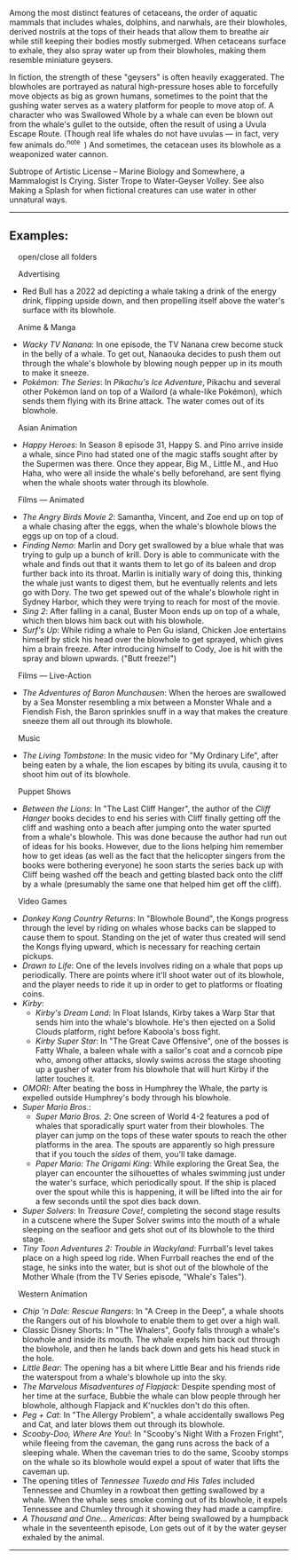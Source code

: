 Among the most distinct features of cetaceans, the order of aquatic mammals that includes whales, dolphins, and narwhals, are their blowholes, derived nostrils at the tops of their heads that allow them to breathe air while still keeping their bodies mostly submerged. When cetaceans surface to exhale, they also spray water up from their blowholes, making them resemble miniature geysers.

In fiction, the strength of these "geysers" is often heavily exaggerated. The blowholes are portrayed as natural high-pressure hoses able to forcefully move objects as big as grown humans, sometimes to the point that the gushing water serves as a watery platform for people to move atop of. A character who was Swallowed Whole by a whale can even be blown out from the whale's gullet to the outside, often the result of using a Uvula Escape Route. (Though real life whales do not have uvulas — in fact, very few animals do.<sup>note&nbsp;</sup> ) And sometimes, the cetacean uses its blowhole as a weaponized water cannon.

Subtrope of Artistic License – Marine Biology and Somewhere, a Mammalogist Is Crying. Sister Trope to Water-Geyser Volley. See also Making a Splash for when fictional creatures can use water in other unnatural ways.

___

## Examples:

    open/close all folders 

    Advertising 

-   Red Bull has a 2022 ad depicting a whale taking a drink of the energy drink, flipping upside down, and then propelling itself above the water's surface with its blowhole.

    Anime & Manga 

-   _Wacky TV Nanana_: In one episode, the TV Nanana crew become stuck in the belly of a whale. To get out, Nanaouka decides to push them out through the whale's blowhole by blowing nough pepper up in its mouth to make it sneeze.
-   _Pokémon: The Series_: In _Pikachu's Ice Adventure_, Pikachu and several other Pokémon land on top of a Wailord (a whale-like Pokémon), which sends them flying with its Brine attack. The water comes out of its blowhole.

    Asian Animation 

-   _Happy Heroes_: In Season 8 episode 31, Happy S. and Pino arrive inside a whale, since Pino had stated one of the magic staffs sought after by the Supermen was there. Once they appear, Big M., Little M., and Huo Haha, who were all inside the whale's belly beforehand, are sent flying when the whale shoots water through its blowhole.

    Films — Animated 

-   _The Angry Birds Movie 2_: Samantha, Vincent, and Zoe end up on top of a whale chasing after the eggs, when the whale's blowhole blows the eggs up on top of a cloud.
-   _Finding Nemo_: Marlin and Dory get swallowed by a blue whale that was trying to gulp up a bunch of krill. Dory is able to communicate with the whale and finds out that it wants them to let go of its baleen and drop further back into its throat. Marlin is initially wary of doing this, thinking the whale just wants to digest them, but he eventually relents and lets go with Dory. The two get spewed out of the whale's blowhole right in Sydney Harbor, which they were trying to reach for most of the movie.
-   _Sing 2_: After falling in a canal, Buster Moon ends up on top of a whale, which then blows him back out with his blowhole.
-   _Surf's Up_: While riding a whale to Pen Gu island, Chicken Joe entertains himself by stick his head over the blowhole to get sprayed, which gives him a brain freeze. After introducing himself to Cody, Joe is hit with the spray and blown upwards. ("Butt freeze!")

    Films — Live-Action 

-   _The Adventures of Baron Munchausen_: When the heroes are swallowed by a Sea Monster resembling a mix between a Monster Whale and a Fiendish Fish, the Baron sprinkles snuff in a way that makes the creature sneeze them all out through its blowhole.

    Music 

-   _The Living Tombstone_: In the music video for "My Ordinary Life", after being eaten by a whale, the lion escapes by biting its uvula, causing it to shoot him out of its blowhole.

    Puppet Shows 

-   _Between the Lions_: In "The Last Cliff Hanger", the author of the _Cliff Hanger_ books decides to end his series with Cliff finally getting off the cliff and washing onto a beach after jumping onto the water spurted from a whale's blowhole. This was done because the author had run out of ideas for his books. However, due to the lions helping him remember how to get ideas (as well as the fact that the helicopter singers from the books were bothering everyone) he soon starts the series back up with Cliff being washed off the beach and getting blasted back onto the cliff by a whale (presumably the same one that helped him get off the cliff).

    Video Games 

-   _Donkey Kong Country Returns_: In "Blowhole Bound", the Kongs progress through the level by riding on whales whose backs can be slapped to cause them to spout. Standing on the jet of water thus created will send the Kongs flying upward, which is necessary for reaching certain pickups.
-   _Drawn to Life_: One of the levels involves riding on a whale that pops up periodically. There are points where it'll shoot water out of its blowhole, and the player needs to ride it up in order to get to platforms or floating coins.
-   _Kirby_:
    -   _Kirby's Dream Land_: In Float Islands, Kirby takes a Warp Star that sends him into the whale's blowhole. He's then ejected on a Solid Clouds platform, right before Kaboola's boss fight.
    -   _Kirby Super Star_: In "The Great Cave Offensive", one of the bosses is Fatty Whale, a baleen whale with a sailor's coat and a corncob pipe who, among other attacks, slowly swims across the stage shooting up a gusher of water from his blowhole that will hurt Kirby if the latter touches it.
-   _OMORI_: After beating the boss in Humphrey the Whale, the party is expelled outside Humphrey's body through his blowhole.
-   _Super Mario Bros._:
    -   _Super Mario Bros. 2_: One screen of World 4-2 features a pod of whales that sporadically spurt water from their blowholes. The player can jump on the tops of these water spouts to reach the other platforms in the area. The spouts are apparently so high pressure that if you touch the _sides_ of them, you'll take damage.
    -   _Paper Mario: The Origami King_: While exploring the Great Sea, the player can encounter the silhouettes of whales swimming just under the water's surface, which periodically spout. If the ship is placed over the spout while this is happening, it will be lifted into the air for a few seconds until the spot dies back down.
-   _Super Solvers_: In _Treasure Cove!_, completing the second stage results in a cutscene where the Super Solver swims into the mouth of a whale sleeping on the seafloor and gets shot out of its blowhole to the third stage.
-   _Tiny Toon Adventures 2: Trouble in Wackyland_: Furrball's level takes place on a high speed log ride. When Furrball reaches the end of the stage, he sinks into the water, but is shot out of the blowhole of the Mother Whale (from the TV Series episode, "Whale's Tales").

    Western Animation 

-   _Chip 'n Dale: Rescue Rangers_: In "A Creep in the Deep", a whale shoots the Rangers out of his blowhole to enable them to get over a high wall.
-   Classic Disney Shorts: In "The Whalers", Goofy falls through a whale's blowhole and inside its mouth. The whale expels him back out through the blowhole, and then he lands back down and gets his head stuck in the hole.
-   _Little Bear_: The opening has a bit where Little Bear and his friends ride the waterspout from a whale's blowhole up into the sky.
-   _The Marvelous Misadventures of Flapjack_: Despite spending most of her time at the surface, Bubbie the whale can blow people through her blowhole, although Flapjack and K'nuckles don't do this often.
-   _Peg + Cat_: In "The Allergy Problem", a whale accidentally swallows Peg and Cat, and later blows them out through its blowhole.
-   _Scooby-Doo, Where Are You!_: In "Scooby's Night With a Frozen Fright", while fleeing from the caveman, the gang runs across the back of a sleeping whale. When the caveman tries to do the same, Scooby stomps on the whale so its blowhole would expel a spout of water that lifts the caveman up.
-   The opening titles of _Tennessee Tuxedo and His Tales_ included Tennessee and Chumley in a rowboat then getting swallowed by a whale. When the whale sees smoke coming out of its blowhole, it expels Tennessee and Chumley through it showing they had made a campfire.
-   _A Thousand and One... Americas_: After being swallowed by a humpback whale in the seventeenth episode, Lon gets out of it by the water geyser exhaled by the animal.

___